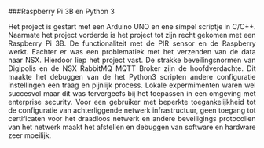###Raspberry Pi 3B en Python 3
<p style="text-align: justify;">
Het project is gestart met een Arduino UNO en ene simpel scriptje in C/C++. Naarmate het project vorderde is het project tot zijn recht gekomen met een Raspberry Pi 3B. De functionaliteit met de PIR sensor en de Raspberry werkt. Eachter er was een problematiek met het verzenden van de data naar NSX. Hierdoor liep het project vast. De strakke beveilingsnormen van Digipolis en de NSX RabbitMQ MQTT Broker zijn de hoofdverdachte. Dit maakte het debuggen van de het Python3 scripten andere configuratie instellingen een traag en pijnlijk process. Lokale expermimenten waren wel succesvol maar dit was tervergeefs bij het toepassen in een omgeving met enterprise security. Voor een gebruiker met beperkte toegankelijkheid tot de configuratie van achterliggende netwerk infrastructuur,  geen toegang tot certificaten voor het draadloos netwerk en andere beveiligings protocollen van het netwerk maakt het afstellen en debuggen van software en hardware zeer moeilijk.</p>